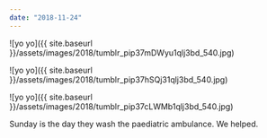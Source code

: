 ```yaml
---
date: "2018-11-24"
---
```


![yo yo]({{ site.baseurl }}/assets/images/2018/tumblr_pip37mDWyu1qlj3bd_540.jpg)

![yo yo]({{ site.baseurl }}/assets/images/2018/tumblr_pip37hSQj31qlj3bd_540.jpg)

![yo yo]({{ site.baseurl }}/assets/images/2018/tumblr_pip37cLWMb1qlj3bd_540.jpg)

Sunday is the day they wash the paediatric ambulance. We helped.
